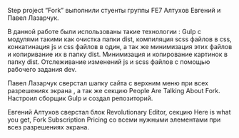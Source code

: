 Step project “Fork” выполнили стуенты группы FE7 Алтухов Евгений и Павел Лазарчук.

В данной работе были использованы такие технологии :
Gulp с модулями такими как очистка папки dist, компиляция scss файлов в css, конкатинация js и css файлов в один, а так же минимизация этих файлов и копиривание их в папку dist. Минимизация и копирование картинок в папку dist.
Отслеживание изменений js и scss файлов с помощью рабочего задания dev.

Павел Лазарчук сверстал шапку сайта с верхним меню при всех разрешениях экрана , а так же секцию People Are Talking About Fork. Настроил сборщик Gulp и создал репозиторий.

Евгений Алтухов сверстал блок Revolutionary Editor, секцию Here is what you get, Fork Subscription Pricing со всеми нужными элементами при всез разрешениях экрана.